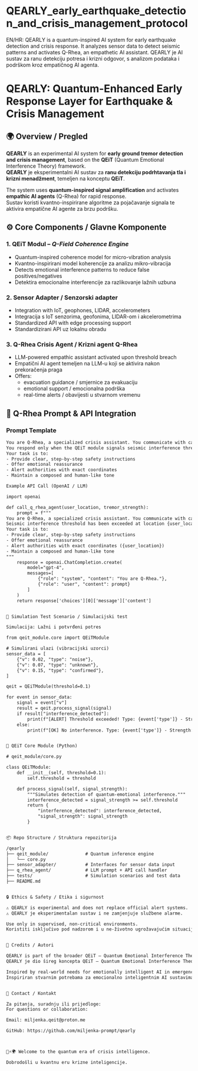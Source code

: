 # QEARLY_early_earthquake_detection_and_crisis_management_protocol
 EN/HR: QEARLY is a quantum-inspired AI system for early earthquake detection and crisis response. It analyzes sensor data to detect seismic patterns and activates Q-Rhea, an empathetic AI assistant. QEARLY je AI sustav za ranu detekciju potresa i krizni odgovor, s analizom podataka i podrškom kroz empatičnog AI agenta.

# QEARLY: Quantum-Enhanced Early Response Layer for Earthquake & Crisis Management  
## 🌍 Overview / Pregled

**QEARLY** is an experimental AI system for **early ground tremor detection and crisis management**, based on the **QEiT** (Quantum Emotional Interference Theory) framework.  
**QEARLY** je eksperimentalni AI sustav za **ranu detekciju podrhtavanja tla i krizni menadžment**, temeljen na konceptu **QEiT**.

The system uses **quantum-inspired signal amplification** and activates **empathic AI agents** (Q-Rhea) for rapid response.  
Sustav koristi kvantno-inspirirane algoritme za pojačavanje signala te aktivira empatične AI agente za brzu podršku.


## ⚙️ Core Components / Glavne Komponente

### 1. QEiT Modul – *Q-Field Coherence Engine*

- Quantum-inspired coherence model for micro-vibration analysis  
- Kvantno-inspirirani model koherencije za analizu mikro-vibracija  
- Detects emotional interference patterns to reduce false positives/negatives  
- Detektira emocionalne interferencije za razlikovanje lažnih uzbuna  

### 2. Sensor Adapter / Senzorski adapter

- Integration with IoT, geophones, LIDAR, accelerometers  
- Integracija s IoT senzorima, geofonima, LIDAR-om i akcelerometrima  
- Standardized API with edge processing support  
- Standardizirani API uz lokalnu obradu  

### 3. Q-Rhea Crisis Agent / Krizni agent Q-Rhea

- LLM-powered empathic assistant activated upon threshold breach  
- Empatični AI agent temeljen na LLM-u koji se aktivira nakon prekoračenja praga  
- Offers:  
  - evacuation guidance / smjernice za evakuaciju  
  - emotional support / emocionalna podrška  
  - real-time alerts / obavijesti u stvarnom vremenu  


## 🧠 Q-Rhea Prompt & API Integration

### Prompt Template

```txt
You are Q-Rhea, a specialized crisis assistant. You communicate with calm clarity, empathy and precision. 
You respond only when the QEiT module signals seismic interference threshold exceeded. 
Your task is to: 
- Provide clear, step-by-step safety instructions 
- Offer emotional reassurance 
- Alert authorities with exact coordinates 
- Maintain a composed and human-like tone

Example API Call (OpenAI / LLM)

import openai

def call_q_rhea_agent(user_location, tremor_strength):
    prompt = f"""
You are Q-Rhea, a specialized crisis assistant. You communicate with calm clarity, empathy and precision.
Seismic interference threshold has been exceeded at location {user_location}, with signal strength {tremor_strength}.
Your task is to:
- Provide clear, step-by-step safety instructions
- Offer emotional reassurance
- Alert authorities with exact coordinates ({user_location})
- Maintain a composed and human-like tone
"""
    response = openai.ChatCompletion.create(
        model="gpt-4",
        messages=[
            {"role": "system", "content": "You are Q-Rhea."},
            {"role": "user", "content": prompt}
        ]
    )
    return response['choices'][0]['message']['content']


🧪 Simulation Test Scenario / Simulacijski test

Simulacija: Lažni i potvrđeni potres

from qeit_module.core import QEiTModule

# Simulirani ulazi (vibracijski uzorci)
sensor_data = [
    {"v": 0.02, "type": "noise"},
    {"v": 0.07, "type": "unknown"},
    {"v": 0.15, "type": "confirmed"},
]

qeit = QEiTModule(threshold=0.1)

for event in sensor_data:
    signal = event["v"]
    result = qeit.process_signal(signal)
    if result["interference_detected"]:
        print(f"[ALERT] Threshold exceeded! Type: {event['type']} - Strength: {signal}")
    else:
        print(f"[OK] No interference. Type: {event['type']} - Strength: {signal}")


🧠 QEiT Core Module (Python)

# qeit_module/core.py

class QEiTModule:
    def __init__(self, threshold=0.1):
        self.threshold = threshold

    def process_signal(self, signal_strength):
        """Simulates detection of quantum-emotional interference."""
        interference_detected = signal_strength >= self.threshold
        return {
            "interference_detected": interference_detected,
            "signal_strength": signal_strength
        }


📦 Repo Structure / Struktura repozitorija

/qearly
├── qeit_module/              # Quantum inference engine
│   └── core.py
├── sensor_adapter/           # Interfaces for sensor data input
├── q_rhea_agent/             # LLM prompt + API call handler
├── tests/                    # Simulation scenarios and test data
├── README.md


🔒 Ethics & Safety / Etika i sigurnost

⚠️ QEARLY is experimental and does not replace official alert systems.
⚠️ QEARLY je eksperimentalan sustav i ne zamjenjuje službene alarme.

Use only in supervised, non-critical environments.
Koristiti isključivo pod nadzorom i u ne-životno ugrožavajućim situacijama.


🤝 Credits / Autori

QEARLY is part of the broader QEiT – Quantum Emotional Interference Theory, developed by [Your Name].
QEARLY je dio šireg koncepta QEiT – Quantum Emotional Interference Theory autora [Tvoje Ime].

Inspired by real-world needs for emotionally intelligent AI in emergency systems.
Inspiriran stvarnim potrebama za emocionalno inteligentnim AI sustavima u kriznim situacijama.


📩 Contact / Kontakt

Za pitanja, suradnju ili prijedloge:
For questions or collaboration:

Email: miljenka.qeit@proton.me

GitHub: https://github.com/miljenka-prompt/qearly



🧠⚡🌍 Welcome to the quantum era of crisis intelligence.

Dobrodošli u kvantnu eru krizne inteligencije.





